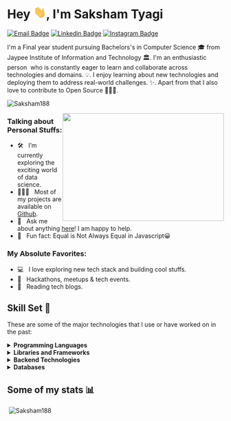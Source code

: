 <h1>Hey <img  src="https://raw.githubusercontent.com/ABSphreak/ABSphreak/master/gifs/Hi.gif" width="30px">, I'm Saksham Tyagi</h1>

[![Email Badge](https://img.shields.io/badge/-sakshamtyagi2003@gmail.com-c14438?style=flat-square&logo=Gmail&logoColor=white)](mailto:sakshamtyagi2003@gmail.com)
[![Linkedin Badge](https://img.shields.io/badge/-LinkedIn-0e76a8?style=flat-square&logo=Linkedin&logoColor=white)](https://www.linkedin.com/in/saksham-tyagi-1241b921b)
[![Instagram Badge](https://img.shields.io/badge/-Instagram-e4405f?style=flat-square&logo=Instagram&logoColor=white)](https://www.instagram.com/sakshamtyagi99/)

I'm a Final year student pursuing Bachelors's in Computer Science 🎓 from Jaypee Institute of Information and Technology 🏛. I'm an enthusiastic person  who is constantly eager to learn and collaborate across technologies and domains. 💡. I enjoy learning about new technologies and deploying them to address real-world challenges. ✨. Apart from that I also love to contribute to Open Source 👨🏻‍💻. 

<p align="left"> <img src="https://komarev.com/ghpvc/?username=Saksham188&label=Profile%20views&color=0e75b6&style=flat" alt="Saksham188" /> </p>

<img align="right" height="250" width="375" alt="" src="https://camo.githubusercontent.com/e20822b4282c07ffd010cd05f855a6561d3b62358ca9e607e4901288dd748fcb/68747470733a2f2f63646e2e6472696262626c652e636f6d2f75736572732f323133313939332f73637265656e73686f74732f343934383733362f74686f75676874776f726b732d6769665f6472696262626c652e676966" />

### Talking about Personal Stuffs:

- 🛠 &nbsp; I’m currently exploring the exciting world of data science.
- 👨🏻‍💻 &nbsp; Most of my projects are available on [Github](https://www.linkedin.com/in/saksham-tyagi-1241b921b).
- 💬 &nbsp; Ask me about anything [here](mailto:sakshamtyagi2003@gmail.com)! I am happy to help.
- 👾 &nbsp; Fun fact: Equal is Not Always Equal in Javascript😀

### My Absolute Favorites:

- 💻 &nbsp; I love exploring new tech stack and building cool stuffs.
- 🍕 &nbsp; Hackathons, meetups & tech events.
- 📰 &nbsp; Reading tech blogs.


## Skill Set :muscle:

These are some of the major technologies that I use or have worked on in the past:

<details>	
  <summary><b>Programming Languages</b></summary>

  <br />
  
|<img title="Python" alt="Python" width="40px" src="https://raw.githubusercontent.com/github/explore/master/topics/python/python.png" />|<img alt="JS" title="JavaScript" width="40px" src="https://raw.githubusercontent.com/github/explore/master/topics/javascript/javascript.png">|<img title="C++" alt="C++" width="40px" src="https://raw.githubusercontent.com/github/explore/master/topics/cpp/cpp.png">
|--|--|--|

</details>

<details>	
  <summary><b>Libraries and Frameworks</b></summary>

  <br />
  

<img title="Django" alt="Django" width="40px" src="https://raw.githubusercontent.com/github/explore/master/topics/django/django.png">	<img title="NodeJS" alt="NodeJS" width="40px" src="https://raw.githubusercontent.com/github/explore/master/topics/nodejs/nodejs.png">	<img title="React" alt="React" width="40px" src="https://raw.githubusercontent.com/github/explore/master/topics/react/react.png">	<img title="HTML" alt="HTML" width="40px" src="https://raw.githubusercontent.com/github/explore/master/topics/html/html.png">	<img title="CSS" alt="CSS" width="40px" src="https://raw.githubusercontent.com/github/explore/master/topics/css/css.png">	<img title="Bootstrap" alt="Bootstrap" width="40px" src="https://raw.githubusercontent.com/github/explore/master/topics/bootstrap/bootstrap.png">	<img title="jQuery" alt="jQuery" width="40px" src="https://raw.githubusercontent.com/github/explore/master/topics/jquery/jquery.png">


</details>

<details>	
  <summary><b>Backend Technologies</b></summary>

  <br />

<img title="PHP" alt="PHP" width="40px" src="https://raw.githubusercontent.com/github/explore/master/topics/php/php.png">	<img title="Django" alt="Django" width="40px" src="https://raw.githubusercontent.com/github/explore/master/topics/django/django.png">	<img title="ExpressJS" alt="ExpressJS" width="40px" src="https://raw.githubusercontent.com/github/explore/master/topics/express/express.png">	<img title="NodeJS" alt="NodeJS" width="40px" src="https://raw.githubusercontent.com/github/explore/master/topics/nodejs/nodejs.png">


</details>

<details>	
  <summary><b>Databases</b></summary>

  <br />

<img title="MySQL" alt="MySQL" width="40px" src="https://raw.githubusercontent.com/github/explore/master/topics/mysql/mysql.png">|<img title="MongoDB" alt="MongoDB" width="40px" src="https://raw.githubusercontent.com/github/explore/master/topics/mongodb/mongodb.png"> <br>
|--|--|

</details>

<!-- <details>	
  <summary><b>Tools</b></summary>

  <br />

</details> -->

## Some of my stats :bar_chart:

<p>&nbsp;<img align="center" src="https://github-readme-stats.vercel.app/api?username=Saksham188&show_icons=true&locale=en" alt="Saksham188" /></p>
